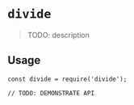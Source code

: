 # `divide`

> TODO: description

## Usage

```
const divide = require('divide');

// TODO: DEMONSTRATE API
```
